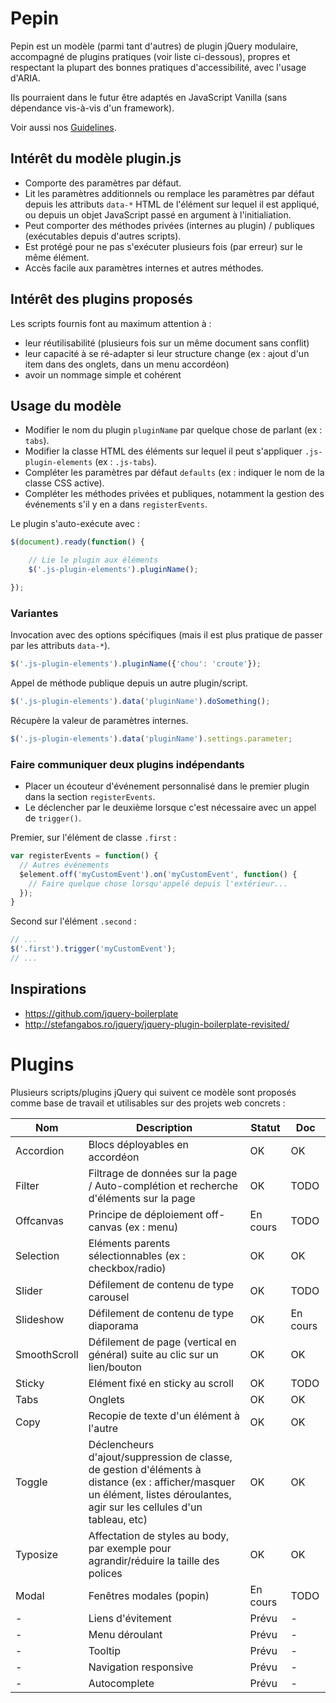 # Pepin

Pepin est un modèle (parmi tant d'autres) de plugin jQuery modulaire, accompagné de plugins pratiques (voir liste ci-dessous), propres et respectant la plupart des bonnes pratiques d'accessibilité, avec l'usage d'ARIA.

Ils pourraient dans le futur être adaptés en JavaScript Vanilla (sans dépendance vis-à-vis d'un framework).

Voir aussi nos [Guidelines](https://github.com/alsacreations/guidelines).

## Intérêt du modèle plugin.js

* Comporte des paramètres par défaut.
* Lit les paramètres additionnels ou remplace les paramètres par défaut depuis les attributs `data-*`  HTML de l'élément sur lequel il est appliqué, ou depuis un objet JavaScript passé en argument à l'initialiation.
* Peut comporter des méthodes privées (internes au plugin) / publiques (exécutables depuis d'autres scripts).
* Est protégé pour ne pas s'exécuter plusieurs fois (par erreur) sur le même élément.
* Accès facile aux paramètres internes et autres méthodes.

## Intérêt des plugins proposés

Les scripts fournis font au maximum attention à :
* leur réutilisabilité (plusieurs fois sur un même document sans conflit)
* leur capacité à se ré-adapter si leur structure change (ex : ajout d'un item dans des onglets, dans un menu accordéon)
* avoir un nommage simple et cohérent

## Usage du modèle

* Modifier le nom du plugin `pluginName` par quelque chose de parlant  (ex : `tabs`).
* Modifier la classe HTML des éléments sur lequel il peut s'appliquer `.js-plugin-elements` (ex : `.js-tabs`).
* Compléter les paramètres par défaut `defaults`  (ex : indiquer le nom de la classe CSS active).
* Compléter les méthodes privées et publiques, notamment la gestion des événements s'il y en a dans `registerEvents`.

Le plugin s'auto-exécute avec :

```javascript
$(document).ready(function() {

    // Lie le plugin aux éléments
    $('.js-plugin-elements').pluginName();

});
```

### Variantes

Invocation avec des options spécifiques (mais il est plus pratique de passer par les attributs `data-*`).

```javascript
$('.js-plugin-elements').pluginName({'chou': 'croute'});
```

Appel de méthode publique depuis un autre plugin/script.

```javascript
$('.js-plugin-elements').data('pluginName').doSomething();
```

Récupère la valeur de paramètres internes.

```javascript
$('.js-plugin-elements').data('pluginName').settings.parameter;
```

### Faire communiquer deux plugins indépendants

* Placer un écouteur d'événement personnalisé dans le premier plugin dans la section `registerEvents`.
* Le déclencher par le deuxième lorsque c'est nécessaire avec un appel de `trigger()`.

Premier, sur l'élément de classe `.first` :
```javascript
var registerEvents = function() {
  // Autres événements
  $element.off('myCustomEvent').on('myCustomEvent', function() {
    // Faire quelque chose lorsqu'appelé depuis l'extérieur...
  });
}
```

Second sur l'élément `.second` :
```javascript
// ...
$('.first').trigger('myCustomEvent');
// ...
```


## Inspirations

* <https://github.com/jquery-boilerplate>
* <http://stefangabos.ro/jquery/jquery-plugin-boilerplate-revisited/>

# Plugins

Plusieurs scripts/plugins jQuery qui suivent ce modèle sont proposés comme base de travail et utilisables sur des projets web concrets :

| Nom  | Description | Statut | Doc |
| ------------- | ------------- | ------------- | ------------- |
| Accordion | Blocs déployables en accordéon  | OK | OK |
| Filter | Filtrage de données sur la page / Auto-complétion et recherche d'éléments sur la page | OK | TODO |
| Offcanvas | Principe de déploiement off-canvas (ex : menu) | En cours | TODO |
| Selection | Eléments parents sélectionnables (ex : checkbox/radio) | OK | OK |
| Slider | Défilement de contenu de type carousel | OK | TODO |
| Slideshow | Défilement de contenu de type diaporama | OK | En cours |
| SmoothScroll | Défilement de page (vertical en général) suite au clic sur un lien/bouton | OK | OK |
| Sticky | Elément fixé en sticky au scroll | OK | TODO |
| Tabs | Onglets | OK | OK |
| Copy | Recopie de texte d'un élément à l'autre | OK | OK |
| Toggle | Déclencheurs d'ajout/suppression de classe, de gestion d'éléments à distance (ex : afficher/masquer un élément, listes déroulantes, agir sur les cellules d'un tableau, etc) | OK | OK |
| Typosize | Affectation de styles au body, par exemple pour agrandir/réduire la taille des polices | OK | OK |
| Modal | Fenêtres modales (popin) | En cours | TODO |
| - | Liens d'évitement | Prévu | - |
| - | Menu déroulant | Prévu | - |
| - | Tooltip | Prévu | - |
| - | Navigation responsive | Prévu | - |
| - | Autocomplete | Prévu | - |
